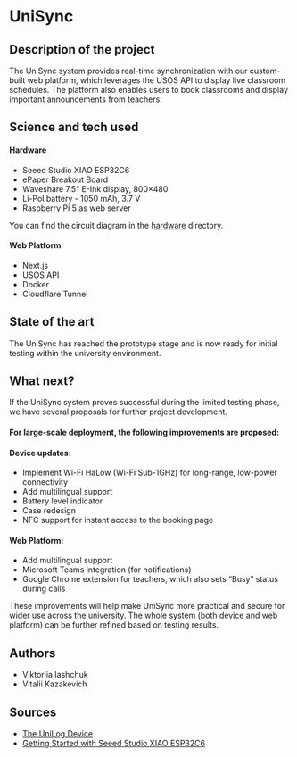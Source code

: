# UniSync

## Description of the project

The UniSync system provides real-time synchronization with our custom-built web platform, which leverages the USOS API to display live classroom schedules. The platform also enables users to book classrooms and display important announcements from teachers.

## Science and tech used

#### Hardware

- Seeed Studio XIAO ESP32C6
- ePaper Breakout Board
- Waveshare 7.5" E-Ink display, 800×480
- Li-Pol battery - 1050 mAh, 3.7 V
- Raspberry Pi 5 as web server

You can find the circuit diagram in the [hardware](./hardware/) directory.

#### Web Platform

- Next.js
- USOS API
- Docker
- Cloudflare Tunnel

## State of the art

The UniSync has reached the prototype stage and is now ready for initial testing within the university environment.

## What next?

If the UniSync system proves successful during the limited testing phase, we have several proposals for further project development.

#### For large-scale deployment, the following improvements are proposed:

#### Device updates:

- Implement Wi-Fi HaLow (Wi-Fi Sub-1GHz) for long-range, low-power connectivity
- Add multilingual support
- Battery level indicator
- Case redesign
- NFC support for instant access to the booking page

#### Web Platform:

- Add multilingual support
- Microsoft Teams integration (for notifications)
- Google Chrome extension for teachers, which also sets “Busy” status during calls

These improvements will help make UniSync more practical and secure for wider use across the university. The whole system (both device and web platform) can be further refined based on testing results.

## Authors

- Viktoriia Iashchuk
- Vitalii Kazakevich

## Sources

- [The UniLog Device](https://github.com/ComplexityGarage/Lecture-attendance-monitoring-device)
- [Getting Started with Seeed Studio XIAO ESP32C6](https://wiki.seeedstudio.com/xiao_esp32c6_getting_started/)
